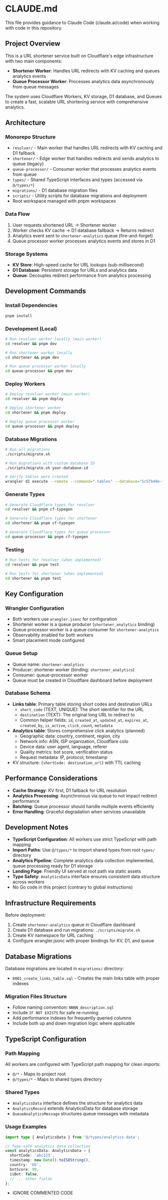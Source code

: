 # CLAUDE.md

This file provides guidance to Claude Code (claude.ai/code) when working with code in this repository.

## Project Overview

This is a URL shortener service built on Cloudflare's edge infrastructure with two main components:
- **Shortener Worker**: Handles URL redirects with KV caching and queues analytics events
- **Queue Processor Worker**: Processes analytics data asynchronously from queue messages

The system uses Cloudflare Workers, KV storage, D1 database, and Queues to create a fast, scalable URL shortening service with comprehensive analytics.

## Architecture

### Monorepo Structure
- `resolver/` - Main worker that handles URL redirects with KV caching and D1 fallback
- `shortener/` - Edge worker that handles redirects and sends analytics to queue (legacy)
- `queue-processor/` - Consumer worker that processes analytics events from queue
- `types/` - Shared TypeScript interfaces and types (accessed via `@/types/*`)
- `migrations/` - D1 database migration files
- `scripts/` - Utility scripts for database migrations and deployment
- Root workspace managed with pnpm workspaces

### Data Flow
1. User requests shortened URL → Shortener worker
2. Worker checks KV cache → D1 database fallback → Returns redirect
3. Analytics event sent to `shortener-analytics` queue (fire-and-forget)
4. Queue processor worker processes analytics events and stores in D1

### Storage Systems
- **KV Store**: High-speed cache for URL lookups (sub-millisecond)
- **D1 Database**: Persistent storage for URLs and analytics data
- **Queue**: Decouples redirect performance from analytics processing

## Development Commands

### Install Dependencies
```bash
pnpm install
```

### Development (Local)
```bash
# Run resolver worker locally (main worker)
cd resolver && pnpm dev

# Run shortener worker locally
cd shortener && pnpm dev

# Run queue processor worker locally  
cd queue-processor && pnpm dev
```

### Deploy Workers
```bash
# Deploy resolver worker (main worker)
cd resolver && pnpm deploy

# Deploy shortener worker
cd shortener && pnpm deploy

# Deploy queue processor worker
cd queue-processor && pnpm deploy
```

### Database Migrations
```bash
# Run all migrations
./scripts/migrate.sh

# Run migrations with custom database ID
./scripts/migrate.sh your-database-id

# Verify tables were created
wrangler d1 execute --remote --command=".tables" --database="1c57b49e-f457-458d-806c-913315f3c20c"
```

### Generate Types
```bash
# Generate Cloudflare types for resolver
cd resolver && pnpm cf-typegen

# Generate Cloudflare types for shortener
cd shortener && pnpm cf-typegen

# Generate Cloudflare types for queue processor
cd queue-processor && pnpm cf-typegen
```

### Testing
```bash
# Run tests for resolver (when implemented)
cd resolver && pnpm test

# Run tests for shortener (when implemented)
cd shortener && pnpm test
```

## Key Configuration

### Wrangler Configuration
- Both workers use `wrangler.jsonc` for configuration
- Shortener worker is a queue producer (`shortener_analytics` binding)
- Queue processor worker is a queue consumer for `shortener-analytics`
- Observability enabled for both workers
- Smart placement mode configured

### Queue Setup
- Queue name: `shortener-analytics`
- Producer: shortener worker (binding: `shortener_analytics`)
- Consumer: queue-processor worker
- Queue must be created in Cloudflare dashboard before deployment

### Database Schema 
- **Links table**: Primary table storing short codes and destination URLs
  - `short_code` (TEXT, UNIQUE): The short identifier for the URL
  - `destination` (TEXT): The original long URL to redirect to
  - Common helper fields: `id`, `created_at`, `updated_at`, `expires_at`, `created_by`, `is_active`, `click_count`, `metadata`
- **Analytics table**: Stores comprehensive click analytics (planned)
  - Geographic data: country, continent, region, city
  - Network info: ASN, ISP organization, Cloudflare colo
  - Device data: user agent, language, referer
  - Quality metrics: bot score, verification status
  - Request metadata: IP, protocol, timestamp
- KV structure: `{shortCode: destination_url}` with TTL caching

## Performance Considerations

- **Cache Strategy**: KV first, D1 fallback for URL resolution
- **Analytics Processing**: Asynchronous via queue to not impact redirect performance
- **Batching**: Queue processor should handle multiple events efficiently
- **Error Handling**: Graceful degradation when services unavailable

## Development Notes

- **TypeScript Configuration**: All workers use strict TypeScript with path mapping
- **Import Paths**: Use `@/types/*` to import shared types from root `types/` directory
- **Analytics Pipeline**: Complete analytics data collection implemented, queue processing ready for D1 storage
- **Landing Page**: Friendly UI served at root path via static assets
- **Type Safety**: `AnalyticsData` interface ensures consistent data structure across workers
- No Go code in this project (contrary to global instructions)

## Infrastructure Requirements

Before deployment:
1. Create `shortener-analytics` queue in Cloudflare dashboard
2. Create D1 database and run migrations: `./scripts/migrate.sh`
3. Create KV namespace for URL caching
4. Configure wrangler.jsonc with proper bindings for KV, D1, and queue

## Database Migrations

Database migrations are located in `migrations/` directory:
- `0001_create_links_table.sql` - Creates the main links table with proper indexes

### Migration Files Structure
- Follow naming convention: `NNNN_description.sql`
- Include `IF NOT EXISTS` for safe re-running
- Add performance indexes for frequently queried columns
- Include both up and down migration logic where applicable

## TypeScript Configuration

### Path Mapping
All workers are configured with TypeScript path mapping for clean imports:
- `@/*` - Maps to project root
- `@/types/*` - Maps to shared types directory

### Shared Types
- `AnalyticsData` interface defines the structure for analytics data
- `AnalyticsRecord` extends AnalyticsData for database storage
- `QueueAnalyticsMessage` structures queue messages with metadata

### Usage Examples
```typescript
import type { AnalyticsData } from '@/types/analytics-data';

// Type-safe analytics data collection
const analyticsData: AnalyticsData = {
  shortCode: 'abc123',
  timestamp: new Date().toISOString(),
  country: 'US',
  botScore: 99,
  isBot: false,
  // ... other fields
};
```
- IGNORE COMMENTED CODE